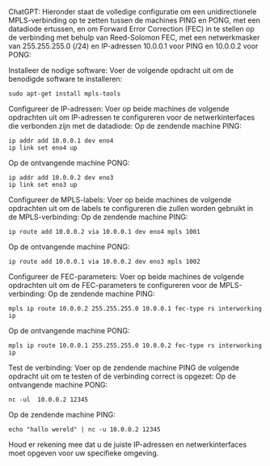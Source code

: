 ChatGPT: Hieronder staat de volledige configuratie om een unidirectionele MPLS-verbinding op te zetten tussen de machines PING en PONG, met een datadiode ertussen, en om Forward Error Correction (FEC) in te stellen op de verbinding met behulp van Reed-Solomon FEC, met een netwerkmasker van 255.255.255.0 (/24) en IP-adressen 10.0.0.1 voor PING en 10.0.0.2 voor PONG:

Installeer de nodige software: Voer de volgende opdracht uit om de benodigde software te installeren:
```
sudo apt-get install mpls-tools
```
Configureer de IP-adressen: Voer op beide machines de volgende opdrachten uit om IP-adressen te configureren voor de netwerkinterfaces die verbonden zijn met de datadiode:
Op de zendende machine PING:

```
ip addr add 10.0.0.1 dev eno4
ip link set eno4 up
```
Op de ontvangende machine PONG:
```
ip addr add 10.0.0.2 dev eno3
ip link set eno3 up
```
Configureer de MPLS-labels: Voer op beide machines de volgende opdrachten uit om de labels te configureren die zullen worden gebruikt in de MPLS-verbinding:
Op de zendende machine PING:
```
ip route add 10.0.0.2 via 10.0.0.1 dev eno4 mpls 1001
```
Op de ontvangende machine PONG:
```
ip route add 10.0.0.1 via 10.0.0.2 dev eno3 mpls 1002
```
Configureer de FEC-parameters: Voer op beide machines de volgende opdrachten uit om de FEC-parameters te configureren voor de MPLS-verbinding:
Op de zendende machine PING:
```
mpls ip route 10.0.0.2 255.255.255.0 10.0.0.1 fec-type rs interworking ip
```
Op de ontvangende machine PONG:
```
mpls ip route 10.0.0.1 255.255.255.0 10.0.0.2 fec-type rs interworking ip
```
Test de verbinding: Voer op de zendende machine PING de volgende opdracht uit om te testen of de verbinding correct is opgezet:
Op de ontvangende machine PONG:
```
nc -ul  10.0.0.2 12345
```
Op de zendende machine PING:
```
echo "hallo wereld" | nc -u 10.0.0.2 12345
```

Houd er rekening mee dat u de juiste IP-adressen en netwerkinterfaces moet opgeven voor uw specifieke omgeving.
